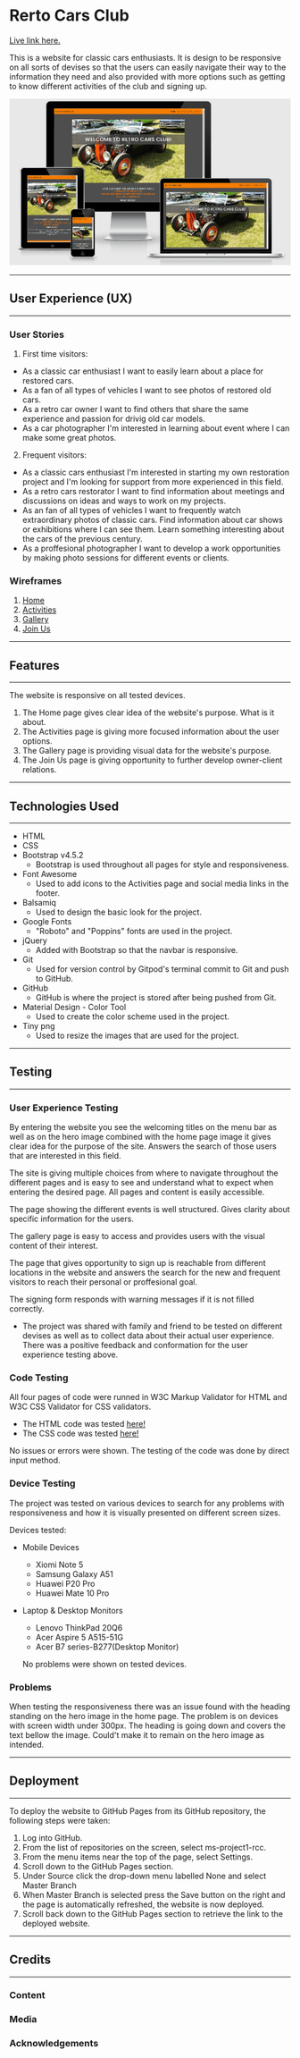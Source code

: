 # Rerto Cars Club

<!--- add links to all RCCs --->

[Live link here.](https://dimitar-4.github.io/ms-project1-rcc/) 

This is a website for classic cars enthusiasts. It is design to be responsive
on all sorts of devises so that the users can easily navigate their way to the
information they need and also provided with more options such as getting to
know different activities of the club and signing up.

![responsive-img](assets/responsive-img/responsive.PNG)

---


## User Experience (UX)
--- 
 
### User Stories

1. First time visitors:
 * As a classic car enthusiast I want to easily learn about a place for restored cars.
 * As a fan of all types of vehicles I want to see photos of restored old cars.
 * As a retro car owner I want to find others that share the same 
 experience and passion for drivig old car models.
 * As a car photographer I'm interested in learning about event where I can make 
 some great photos. 
 
2. Frequent visitors:
 * As a classic cars enthusiast I'm interested in starting my own restoration project 
 and I'm looking for support from more experienced in this field.
 * As a retro cars restorator I want to find information about meetings and discussions 
 on ideas and ways to work on my projects. 
 * As an fan of all types of vehicles I want to frequently watch extraordinary photos of 
 classic cars. Find information about car shows or exhibitions where I can see them. Learn something 
 interesting about the cars of the previous century.
 * As a proffesional photographer I want to develop a work opportunities by making photo sessions 
 for different events or clients.


### Wireframes

1. [Home](https://raw.githubusercontent.com/dimitar-4/ms-project1-rcc/37c393ade5338e0b037ffd57892d22f19331835f/assets/wireframes/home.png)
2. [Activities](https://raw.githubusercontent.com/dimitar-4/ms-project1-rcc/37c393ade5338e0b037ffd57892d22f19331835f/assets/wireframes/activities.png)
3. [Gallery](https://raw.githubusercontent.com/dimitar-4/ms-project1-rcc/37c393ade5338e0b037ffd57892d22f19331835f/assets/wireframes/gallery.png)
4. [Join Us](https://raw.githubusercontent.com/dimitar-4/ms-project1-rcc/37c393ade5338e0b037ffd57892d22f19331835f/assets/wireframes/join.png)

---
## Features
---

The website is responsive on all tested devices. 

1. The Home page gives clear idea of the website's purpose. What is it about.
2. The Activities page is giving more focused information about the user options.
3. The Gallery page is providing visual data for the website's purpose.
4. The Join Us page is giving opportunity to further develop owner-client relations.   


---
## Technologies Used
---

 - HTML
 - CSS
 - Bootstrap v4.5.2 
    * Bootstrap is used throughout all pages for style and responsiveness. 
 - Font Awesome 
    * Used to add icons to the Activities page and social media links in the footer.
 - Balsamiq 
    * Used to design the basic look for the project.
 - Google Fonts 
    * "Roboto" and "Poppins" fonts are used in the project.
 - jQuery 
    * Added with Bootstrap so that the navbar is responsive.
 - Git 
    * Used for version control by Gitpod's terminal commit to Git and push to GitHub.
 - GitHub 
    * GitHub is where the project is stored after being pushed from Git.
 - Material Design - Color Tool 
    * Used to create the color scheme used in the project.
 - Tiny png 
    * Used to resize the images that are used for the project.



---
## Testing
---

### User Experience Testing

By entering the website you see the welcoming titles on the menu bar as well as on the hero image 
combined with the home page image it gives clear idea for the purpose of the site. Answers the 
search of those users that are interested in this field.

The site is giving multiple choices from where to navigate throughout the different pages and is easy to see and understand what to 
expect when entering the desired page. All pages and content is easily accessible.

The page showing the different events is well structured. Gives clarity about specific information for the users.

The gallery page is easy to access and provides users with the visual content of their interest.

The page that gives opportunity to sign up is reachable from different locations in the website 
and answers the search for the new and frequent visitors to reach their personal or proffesional goal.

The signing form responds with warning messages if it is not filled correctly. 

* The project was shared with family and friend to be tested on different devises as well as to collect data 
about their actual user experience. There was a positive feedback and conformation for the user experience testing above.


### Code Testing

All four pages of code were runned in W3C Markup Validator for HTML and W3C CSS Validator for CSS validators.  

- The HTML code was tested [here!](https://validator.w3.org/)
- The CSS code was tested [here!](https://jigsaw.w3.org/css-validator/)

No issues or errors were shown. The testing of the code was done by direct input method.

### Device Testing

The project was tested on various devices to search for any problems with responsiveness 
and how it is visually presented on different screen sizes.

Devices tested:
- Mobile Devices
   * Xiomi Note 5
   * Samsung Galaxy A51
   * Huawei P20 Pro
   * Huawei Mate 10 Pro

- Laptop & Desktop Monitors
   * Lenovo ThinkPad 20Q6
   * Acer Aspire 5 A515-51G
   * Acer B7 series-B277(Desktop Monitor)

   No problems were shown on tested devices.

### Problems

When testing the responsiveness there was an issue found with the heading standing on the hero image in the home page.
The problem is on devices with screen width under 300px. The heading is going down and covers the text bellow the image.
Could't make it to remain on the hero image as intended.     

---
## Deployment
---

To deploy the website to GitHub Pages from its GitHub repository, the following steps were taken:

1. Log into GitHub.
2. From the list of repositories on the screen, select ms-project1-rcc.
3. From the menu items near the top of the page, select Settings.
4. Scroll down to the GitHub Pages section.
5. Under Source click the drop-down menu labelled None and select Master Branch 
6. When Master Branch is selected press the Save button on the right and the page is automatically refreshed, the website is now deployed.
7. Scroll back down to the GitHub Pages section to retrieve the link to the deployed website.

---
## Credits
---

### Content

### Media

### Acknowledgements
